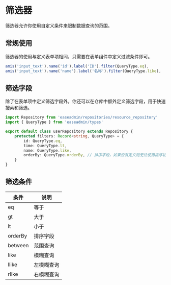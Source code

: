 # 筛选器

筛选器允许你使用自定义条件来限制数据查询的范围。

## 常规使用

筛选器的使用与定义表单项相同，只需要在表单组件中定义过滤条件即可。

```typescript
amis('input_text').name('id').label('ID').filter(QueryType.eq),
amis('input_text').name('name').label('名称').filter(QueryType.like),
```

## 筛选字段

除了在表单项中定义筛选字段外，你还可以在仓库中额外定义筛选字段，用于快速搜索和筛选。

```typescript
import Repository from 'easeadmin/repositories/resource_repository'
import { QueryType } from 'easeadmin/types'

export default class userRepository extends Repository {
    protected filters: Record<string, QueryType> = {
        id: QueryType.eq,
        time: QueryType.lt,
        name: QueryType.like,
        orderBy: QueryType.orderBy, // 排序字段，如果没有定义则无法使用排序功能
    }
}
```

## 筛选条件

| 条件 | 说明 |
| --- | --- |
| eq | 等于 |
| gt | 大于 |
| lt | 小于 |
| orderBy | 排序字段 |
| between | 范围查询 |
| like | 模糊查询 |
| llike | 左模糊查询 |
| rlike | 右模糊查询 |